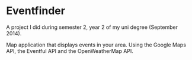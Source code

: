 # Eventfinder



A project I did during semester 2, year 2 of my uni degree (September 2014).



Map application that displays events in your area. Using the Google Maps API, the Eventful API and the OpenWeatherMap API.